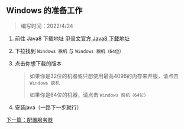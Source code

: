 ## Windows 的准备工作
> 编写时间：2022/4/24

1. 前往 Java8 下载地址
   [甲骨文官方 Java8 下载地址](https://www.java.com/zh-CN/download/manual.jsp)
   
2. 下拉找到 `Windows 脱机` 与  `Windows 脱机（64位）` 
3. 点击你想下载的版本

   > 如果你是32位的机器或只想使用最高4096的内存来开服，请点击 `Windows 脱机` 
   > 
   > 如果你是64位的机器，请点击 `Windows 脱机（64位）` 

4. 安装java（一路下一步就行）
 
[下一篇：配置服务器](./配置服务器.md)
